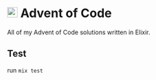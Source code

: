 # <img src="https://adventofcode.com/favicon.png" width=24 alt=":star:"> Advent of Code

All of my Advent of Code solutions written in Elixir.

## Test

run `mix test`
